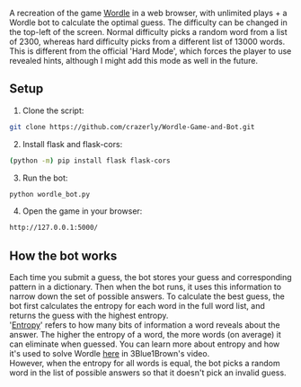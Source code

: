 A recreation of the game [Wordle](https://www.nytimes.com/games/wordle/index.html) in a web browser, with unlimited plays + a Wordle bot to calculate the optimal guess.
The difficulty can be changed in the top-left of the screen. Normal difficulty picks a random word from a list of 2300, whereas hard difficulty picks from a different list of 13000 words.  
This is different from the official 'Hard Mode', which forces the player to use revealed hints, although I might add this mode as well in the future.

## Setup

1. Clone the script:

```bash
git clone https://github.com/crazerly/Wordle-Game-and-Bot.git
```

2. Install flask and flask-cors:

```bash
(python -m) pip install flask flask-cors
```

3. Run the bot:

```bash
python wordle_bot.py
```

4. Open the game in your browser:

```bash
http://127.0.0.1:5000/
```

## How the bot works

Each time you submit a guess, the bot stores your guess and corresponding pattern in a dictionary.
Then when the bot runs, it uses this information to narrow down the set of possible answers.
To calculate the best guess, the bot first calculates the entropy for each word in the full word list, and returns the guess with the highest entropy.  
'[Entropy](<https://en.wikipedia.org/wiki/Entropy_(information_theory)>)' refers to how many bits of information a word reveals about the answer. The higher the entropy of a word, the more words (on average) it can eliminate when guessed. You can learn more about entropy and how it's used to solve Wordle [here](https://www.youtube.com/watch?v=v68zYyaEmEA) in 3Blue1Brown's video.  
However, when the entropy for all words is equal, the bot picks a random word in the list of possible answers so that it doesn't pick an invalid guess.
